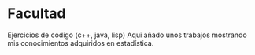 # Facultad
Ejercicios de codigo (c++, java, lisp)
Aqui añado unos trabajos mostrando mis conocimientos adquiridos en estadística.
